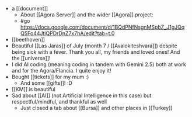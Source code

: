 - a [[document]]
  - About [[Agora Server]] and the wider [[Agora]] project:
  - #go https://docs.google.com/document/d/1BQdPNfNsgnMSpbZ_J1gJQqQ5Fo44JtiQPDrDnZ7x7hA/edit?tab=t.0
- [[beethoven]]
- Beautiful [[Las Jaras]] of July (month 7 / [[Avalokiteshvara]]) despite being sick with a fever. Thank you all, my friends and loved ones! And the [[universe]]!
- I did AI coding (meaning coding in tandem with Gemini 2.5) both at work and for the Agora/Flancia. I quite enjoy it!
- Bought [[tickets]] for my mum :)
  - And some [[gifts]]! :D
- [[KM]] is beautiful
- Sad about [[AI]] (not Artificial Intelligence in this case) but respectful/mindful, and thankful as well
  - Just closed a tab about [[Bursa]] and other places in [[Turkey]]
